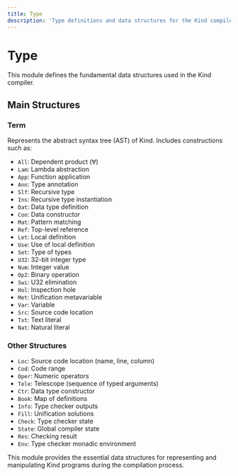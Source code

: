 ```yaml
---
title: Type
description: 'Type definitions and data structures for the Kind compiler'
---
```


# Type

This module defines the fundamental data structures used in the Kind compiler.

## Main Structures

### Term

Represents the abstract syntax tree (AST) of Kind. Includes constructions such as:

- `All`: Dependent product (∀)
- `Lam`: Lambda abstraction
- `App`: Function application
- `Ann`: Type annotation
- `Slf`: Recursive type
- `Ins`: Recursive type instantiation
- `Dat`: Data type definition
- `Con`: Data constructor
- `Mat`: Pattern matching
- `Ref`: Top-level reference
- `Let`: Local definition
- `Use`: Use of local definition
- `Set`: Type of types
- `U32`: 32-bit integer type
- `Num`: Integer value
- `Op2`: Binary operation
- `Swi`: U32 elimination
- `Hol`: Inspection hole
- `Met`: Unification metavariable
- `Var`: Variable
- `Src`: Source code location
- `Txt`: Text literal
- `Nat`: Natural literal

### Other Structures

- `Loc`: Source code location (name, line, column)
- `Cod`: Code range
- `Oper`: Numeric operators
- `Tele`: Telescope (sequence of typed arguments)
- `Ctr`: Data type constructor
- `Book`: Map of definitions
- `Info`: Type checker outputs
- `Fill`: Unification solutions
- `Check`: Type checker state
- `State`: Global compiler state
- `Res`: Checking result
- `Env`: Type checker monadic environment

This module provides the essential data structures for representing and manipulating Kind programs during the compilation process.
